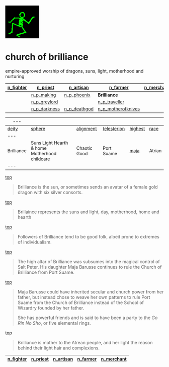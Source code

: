 ![dancer](assets/dancer.gif)

# church of brilliance

 empire-approved worship of dragons, suns, light, motherhood and nurturing

|  [n_fighter](n_fighter.md)  |  [n_priest](n_priest.md)          |  [n_artisan](n_artisan.md)        |  [n_farmer](n_farmer.md)                      |  [n_merchant](n_merchant.md)  | 
| --------------------------- | --------------------------------- | --------------------------------- | --------------------------------------------- | ----------------------------- | 
|                             |  [n_p_making](n_p_making.md)      |  [n_p_phoenix](n_p_phoenix.md)    | **Brilliance**                                |                               | 
|                             |  [n_p_greylord](n_p_greylord.md)  |                                   |  [n_p_traveller](n_p_traveller.md)            |                               | 
|                             |  [n_p_darkness](n_p_darkness.md)  |  [n_p_deathgod](n_p_deathgod.md)  |  [n_p_motherofknives](n_p_motherofknives.md)  |                               | 

|  ---             |                                                 |                          |                              |                      |                | 
| ---------------- | ----------------------------------------------- | ------------------------ | ---------------------------- | -------------------- | -------------- | 
|  [deity](deity)  |  [sphere](sphere)                               |  [alignment](alignment)  |  [telesterion](telesterion)  |  [highest](highest)  |  [race](race)  | 
|  ---             |                                                 |                          |                              |                      |                | 
|  Brilliance      |  Suns Light Hearth & home Motherhood childcare  |  Chaotic Good            |  Port Suame                  |  [maja](maja.md)     |  Atrian        | 
|  ---             |                                                 |                          |                              |                      |                | 

 [top](#top) 
>
>   Brilliance is the sun, or sometimes sends an avatar of a female gold dragon with six silver consorts. 

 [top](#top) 
>
>   Brillaince represents the suns and light, day, motherhood, home and hearth 

 [top](#top) 
>
>   Followers of Brilliance tend to be good folk, albeit prone to extremes of individualism. 

 [top](#top) 
>
>   The high altar of Brilliance was subsumes into the magical control of Salt Peter. His daughter Maja Barusse continues to rule the Church of Brilliance from Port Suame. 

 [top](#top) 
>
>   Maja Barusse could have inherited secular and church power from her father, but instead chose to weave her own patterns to rule Port Suame from the Church of Brilliance instead of the School of Wizardry founded by her father. 
>
>   She has powerful friends and is said to have been a party to the *Go Rin No Sho*, or five elemental rings. 

 [top](#top) 
>
>   Brilliance is mother to the Atrean people, and her light the reason behind their light hair and complexions. 

|  [n_fighter](n_fighter.md)  |  [n_priest](n_priest.md)  |  [n_artisan](n_artisan.md)  |  [n_farmer](n_farmer.md)  |  [n_merchant](n_merchant.md)  | 
| --------------------------- | ------------------------- | --------------------------- | ------------------------- | ----------------------------- | 

 